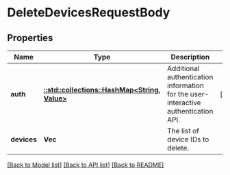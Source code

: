 # DeleteDevicesRequestBody

## Properties

Name | Type | Description | Notes
------------ | ------------- | ------------- | -------------
**auth** | [**::std::collections::HashMap<String, Value>**](Value.md) | Additional authentication information for the user-interactive authentication API. | [optional] 
**devices** | **Vec<String>** | The list of device IDs to delete. | 

[[Back to Model list]](../README.md#documentation-for-models) [[Back to API list]](../README.md#documentation-for-api-endpoints) [[Back to README]](../README.md)



